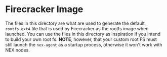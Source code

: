 # Firecracker Image
The files in this directory are what are used to generate the default `rootfs.ext4` file that is used by Firecracker as the rootfs image when launched. You can use the files in this directory as inspiration if you intend to build your own root fs. **NOTE**, however, that your custom root FS must still launch the `nex-agent` as a startup process, otherwise it won't work with NEX nodes.
